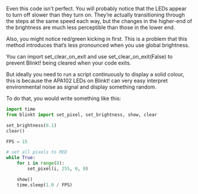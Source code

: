 Even this code isn’t perfect. You will probably notice that the LEDs appear to turn off slower than they turn on. They’re actually transitioning through the steps at the same speed each way, but the changes in the higher-end of the brightness are much less perceptible than those in the lower end.

Also, you might notice red/green kicking in first. This is a problem that this method introduces that’s less pronounced when you use global brightness.

You can import set_clear_on_exit and use set_clear_on_exit(False) to prevent Blinkt! being cleared when your code exits.

But ideally you need to run a script continuously to display a solid colour, this is because the APA102 LEDs on Blinkt! can very easy interpret environmental noise as signal and display something random.

To do that, you would write something like this:

```python
import time
from blinkt import set_pixel, set_brightness, show, clear

set_brightness(0.1)
clear()

FPS = 15

# set all pixels to RED
while True:
    for i in range(8):
        set_pixel(i, 255, 0, 0)

    show()
    time.sleep(1.0 / FPS)
```